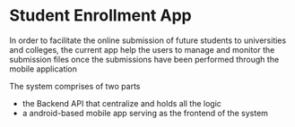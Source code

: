 # Student Enrollment App

In order to facilitate the online submission of future students to universities and colleges, the current app help the users to manage and monitor the submission files once the submissions have been performed through the mobile application

The system comprises of two parts
- the Backend API that centralize and holds all the logic
- a android-based mobile app serving as the frontend of the system


